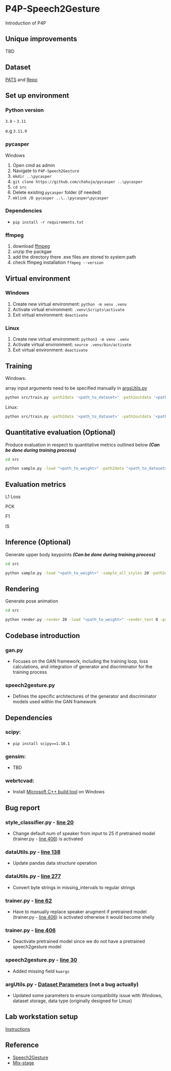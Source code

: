 # P4P-Speech2Gesture

Introduction of P4P

## Unique improvements

TBD

## Dataset

[PATS](https://chahuja.com/pats/) and [Repo](https://github.com/chahuja/pats)

## Set up environment

### Python version

`3.8` - `3.11`

e.g `3.11.9`

### pycasper

Windows

1. Open cmd as admin
2. Navigate to `P4P-Speech2Gesture`
3. `mkdir ..\pycasper`
4. `git clone https://github.com/chahuja/pycasper ..\pycasper`
5. `cd src`
6. Delete existing `pycasper` folder (if needed)
7. `mklink /D pycasper ..\..\pycasper\pycasper`

### Dependencies

- `pip install -r requirements.txt`

### ffmpeg

1. download [ffmpeg](https://github.com/BtbN/FFmpeg-Builds/releases)
2. unzip the packgae
3. add the directory there .exe files are stored to system path
4. check ffmpeg installation `ffmpeg --version`

## Virtual environment

### Windows

1. Create new virtual environment: `python -m venv .venv` <br>
2. Activate virtual environment: `.venv\Scripts\activate` <br>
3. Exit virtual environment: `deactivate` <br>

### Linux

1. Create new virtual environment: `python3 -m venv .venv` <br>
2. Activate virtual environment: `source .venv/bin/activate` <br>
3. Exit virtual environment: `deactivate` <br>

## Training

Windows:

array input arguments need to be specified manually in [argsUtils.py](src/argsUtils.py)

```sh
python src/train.py -path2data '<path_to_dataset>' -path2outdata '<path_to_dataset>' -batch_size 32 -cpk speech2gesture -early_stopping 0 -exp 1 -fs_new '[15, 15]' -gan 1 -loss L1Loss -model Speech2Gesture_G -note speech2gesture -num_epochs 100 -overfit 0 -render 0 -save_dir save/speech2gesture/oliver -stop_thresh 3 -tb 1 -window_hop 5
```

Linux:

```sh
python src/train.py -path2data '<path_to_dataset>' -path2outdata '<path_to_dataset>' -batch_size 32 -cpk speech2gesture -early_stopping 0 -exp 1 -fs_new '[15, 15]' -gan 1 -input_modalities '["audio/log_mel_400"]' -loss L1Loss -modalities '["pose/data", "audio/log_mel_400"]' -model Speech2Gesture_G -note speech2gesture -num_epochs 100 -overfit 0 -render 0 -save_dir save/speech2gesture/oliver -speaker '["oliver"]' -stop_thresh 3 -tb 1 -window_hop 5
```

## Quantitative evaluation (Optional)

Produce evaluation in respect to quantitative metrics outlined below **_(Can be done during training process)_**

```sh
cd src
```

```sh
python sample.py -load "<path_to_weight>" -path2data "<path_to_dataset>"
```

## Evaluation metrics

L1 Loss

PCK

F1

IS

## Inference (Optional)

Generate upper body keypoints **_(Can be done during training process)_**

```sh
cd src
```

```sh
python sample.py -load "<path_to_weight>" -sample_all_styles 20 -path2data "<path_to_dataset>"
```

## Rendering

Generate pose animation

```sh
cd src
```

```sh
python render.py -render 20 -load "<path_to_weight>" -render_text 0 -path2data "<path_to_dataset>"
```

## Codebase introduction

### gan.py

- Focuses on the GAN framework, including the training loop, loss calculations, and integration of generator and discriminator for the training process

### speech2gesture.py

- Defines the specific architectures of the generator and discriminator models used within the GAN framework

## Dependencies

### scipy:

- `pip install scipy==1.10.1`

### gensim:

- TBD

### webrtcvad:

- Install [Microsoft C++ build tool](https://visualstudio.microsoft.com/visual-cpp-build-tools/) on Windows

## Bug report

### style_classifier.py - [line 20](https://github.com/jgai284/P4P-Speech2Gesture/blob/main/src/model/style_classifier.py#L20)

- Change default num of speaker from input to 25 if pretrained model (trainer.py - [line 406](https://github.com/jgai284/P4P-Speech2Gesture/blob/main/src/model/trainer.py#L406)) is activated

### dataUtils.py - [line 138](https://github.com/jgai284/P4P-Speech2Gesture/blob/main/src/data/dataUtils.py#L138)

- Update pandas data structure operation

### dataUtils.py - [line 277](https://github.com/jgai284/P4P-Speech2Gesture/blob/main/src/data/dataUtils.py#L277)

- Convert byte strings in missing_intervals to regular strings

### trainer.py - [line 62](https://github.com/jgai284/P4P-Speech2Gesture/blob/main/src/model/trainer.py#L62)

- Have to manually replace speaker arugment if pretrained model (trainer.py - [line 406](https://github.com/jgai284/P4P-Speech2Gesture/blob/main/src/model/trainer.py#L406)) is activated otherwise it would become shelly

### trainer.py - [line 406](https://github.com/jgai284/P4P-Speech2Gesture/blob/main/src/model/trainer.py#L406)

- Deactivate pretrained model since we do not have a pretrained speech2gesture model

### speech2gesture.py - [line 30](https://github.com/jgai284/P4P-Speech2Gesture/blob/main/src/model/speech2gesture.py#L30)

- Added missing field `kwargs`

### argUtils.py - [Dataset Parameters](https://github.com/jgai284/P4P-Speech2Gesture/blob/main/src/argsUtils.py) (not a bug actually)

- Updated some parameters to ensure compatibility issue with Windows, dataset storage, data type (originally designed for Linux)

## Lab workstation setup

[Instructions](GPU.md)

## Reference

- [Speech2Gesture](https://people.eecs.berkeley.edu/~shiry/speech2gesture/)<br>
- [Mix-stage](https://github.com/chahuja/mix-stage)
